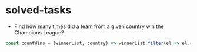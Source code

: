 # solved-tasks

* Find how many times did a team from a given country win the Champions League?
```javascript
const countWins = (winnerList, country) => winnerList.filter(el => el.country === country).length;
```


